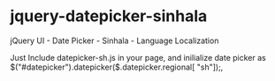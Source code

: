 jquery-datepicker-sinhala
=========================

jQuery UI - Date Picker - Sinhala - Language Localization 


Just Include datepicker-sh.js in your page, and inilialize date picker as $("#datepicker").datepicker($.datepicker.regional[ "sh"]);,

